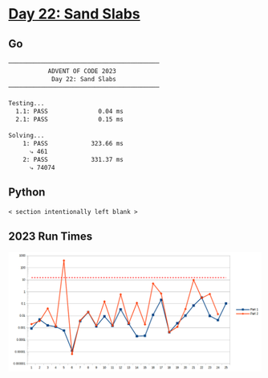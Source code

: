 # [Day 22: Sand Slabs](https://adventofcode.com/2023/day/22)

<!-- These are helper text to make formatting the yearly readme consistent and easier...

[Day 22: Sand Slabs][rm22]
[Go][go22]
[Python][py22]

[rm22]: 22-sandSlabs/README.md
[go22]: 22-sandSlabs/go
[py22]: 22-sandSlabs/py

-->

## Go

```text
──────────────────────────────────────────
           ADVENT OF CODE 2023            
            Day 22: Sand Slabs            
──────────────────────────────────────────
          
Testing...
  1.1: PASS              0.04 ms
  2.1: PASS              0.15 ms
          
Solving...
    1: PASS            323.66 ms
      ⤷ 461
    2: PASS            331.37 ms
      ⤷ 74074
```

## Python

```text
< section intentionally left blank >
```

## 2023 Run Times

![2023 exercise run-time graphs](../run-times.png)
